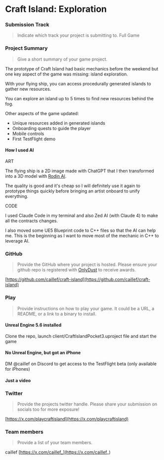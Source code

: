 # Craft Island: Exploration

### Submission Track
> Indicate which track your project is submitting to.
Full Game

### Project Summary
> Give a short summary of your game project.

The prototype of Craft Island had basic mechanics before the weekend but one key aspect of the game was missing: island exploration.

With your flying ship, you can access procedurally generated islands to gather new resources.

You can explore an island up to 5 times to find new resources behind the fog.

Other aspects of the game updated:
- Unique resources added in generated islands
- Onboarding quests to guide the player
- Mobile controls
- First TestFlight demo

#### How I used AI

ART

The flying ship is a 2D image made with ChatGPT that I then transformed into a 3D model with [Rodin AI](https://hyper3d.ai/).

The quality is good and it's cheap so I will definitely use it again to prototype things quickly before bringing an artist onboard to unify everything.

CODE

I used Claude Code in my terminal and also Zed AI (with Claude 4) to make all the contracts changes.

I also moved some UE5 Blueprint code to C++ files so that the AI can help me. This is the beginning as I want to move most of the mechanic in C++ to leverage AI.

### GitHub
> Provide the GitHub where your project is hosted. Please ensure your github repo is registered with [OnlyDust](https://app.onlydust.com/p/create) to receive awards.

[https://github.com/caillef/craft-island](https://github.com/caillef/craft-island)

### Play
> Provide instructions on how to play your game. It could be a URL, a README, or a link to a binary to install.

#### Unreal Engine 5.6 installed
Clone the repo, launch client/CraftIslandPocket3.uproject file and start the game

#### No Unreal Engine, but got an iPhone
DM @caillef on Discord to get access to the TestFlight beta (only available for iPhones)

#### Just a video
<ADD YOUTUBE LINK>

### Twitter
> Provide the projects twitter handle. Please share your submission on socials too for more exposure!

[https://x.com/playcraftisland](https://x.com/playcraftisland)

### Team members
> Provide a list of your team members.

caillef
[https://x.com/caillef_](https://x.com/caillef_)
